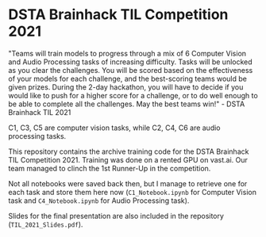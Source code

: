 # DSTA Brainhack TIL Competition 2021

"Teams will train models to progress through a mix of 6 Computer Vision and Audio Processing tasks of increasing difficulty. Tasks will be unlocked as you clear the challenges. You will be scored based on the effectiveness of your models for each challenge, and the best-scoring teams would be given prizes. During the 2-day hackathon, you will have to decide if you would like to push for a higher score for a challenge, or to do well enough to be able to complete all the challenges. May the best teams win!" - DSTA Brainhack TIL 2021

C1, C3, C5 are computer vision tasks, while C2, C4, C6 are audio processing tasks.

This repository contains the archive training code for the DSTA Brainhack TIL Competition 2021. Training was done on a rented GPU on vast.ai. Our team managed to clinch the 1st Runner-Up in the competition.

Not all notebooks were saved back then, but I manage to retrieve one for each task and store them here now (`C1_Notebook.ipynb` for Computer Vision task and `C4_Notebook.ipynb` for Audio Processing task).

Slides for the final presentation are also included in the repository (`TIL_2021_Slides.pdf`).

